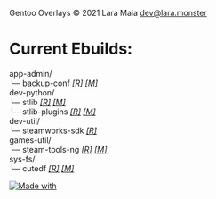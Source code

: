 Gentoo Overlays © 2021 Lara Maia [dev@lara.monster](mailto:dev@lara.monster)

# Current Ebuilds:

app-admin/  
  └─ backup-conf [_[R]_](https://github.com/ShyPixie/backup-conf) [_[M]_](mailto:dev@lara.monster)  
dev-python/  
  └─ stlib [_[R]_](https://github.com/ShyPixie/stlib) [_[M]_](mailto:dev@lara.monster)  
  └─ stlib-plugins [_[R]_](https://github.com/ShyPixie/stlib-plugins) [_[M]_](mailto:dev@lara.monster)  
dev-util/  
  └─ steamworks-sdk [_[R]_](https://partner.steamgames.com/doc/sdk)  
games-util/  
  └─ steam-tools-ng [_[R]_](https://github.com/ShyPixie/steam-tools-ng) [_[M]_](mailto:dev@lara.monster)  
sys-fs/  
  └─ cutedf [_[R]_](http://github.com/ShyPixie/cutedf) [_[M]_](mailto:dev@lara.monster)  

[![Made with](https://img.shields.io/badge/made%20with-girl%20power-f070D0.svg?longCache=true&style=for-the-badge)](http://lara.monster)
